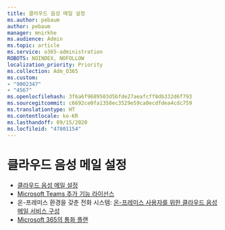 ```yaml
---
title: 클라우드 음성 메일 설정
ms.author: pebaum
author: pebaum
manager: mnirkhe
ms.audience: Admin
ms.topic: article
ms.service: o365-administration
ROBOTS: NOINDEX, NOFOLLOW
localization_priority: Priority
ms.collection: Adm_O365
ms.custom:
- "9002347"
- "4567"
ms.openlocfilehash: 3f6a6f9689503d5bfde27aeafcff8db332d6f793
ms.sourcegitcommit: c6692ce0fa1358ec3529e59ca0ecdfdea4cdc759
ms.translationtype: HT
ms.contentlocale: ko-KR
ms.lasthandoff: 09/15/2020
ms.locfileid: "47801154"
---
```

# <a name="set-up-cloud-voicemail"></a>클라우드 음성 메일 설정

- [클라우드 음성 메일 설정](https://docs.microsoft.com/microsoftteams/set-up-phone-system-voicemail) 
- [Microsoft Teams 추가 기능 라이선스](https://docs.microsoft.com/microsoftteams/teams-add-on-licensing/microsoft-teams-add-on-licensing) 
- 온-프레미스 환경을 갖춘 전화 시스템: [온-프레미스 사용자를 위한 클라우드 음성 메일 서비스 구성](https://docs.microsoft.com/skypeforbusiness/hybrid/configure-cloud-voicemail) 
- [Microsoft 365의 통화 플랜](https://docs.microsoft.com//microsoftteams/calling-plans-for-office-365) 
